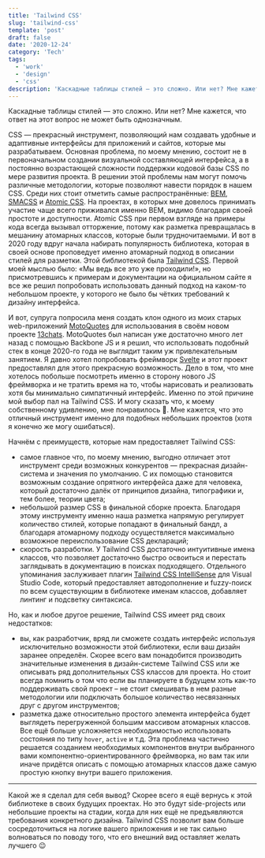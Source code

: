 ```yaml
---
title: 'Tailwind CSS'
slug: 'tailwind-css'
template: 'post'
draft: false
date: '2020-12-24'
category: 'Tech'
tags:
  - 'work'
  - 'design'
  - 'css'
description: 'Каскадные таблицы стилей — это сложно. Или нет? Мне кажется, что ответ на этот вопрос не может быть однозначным.'
---
```


Каскадные таблицы стилей — это сложно. Или нет? Мне кажется, что ответ на этот вопрос не может быть однозначным.

CSS — прекрасный инструмент, позволяющий нам создавать удобные и адаптивные интерфейсы для приложений и сайтов, которые мы разрабатываем. Основная проблема, по моему мнению, состоит не в первоначальном создании визуальной составляющей интерфейса, а в постоянно возрастающей сложности поддержки кодовой базы CSS по мере развития проекта. В решении этой проблемы нам могут помочь различные методологии, которые позволяют навести порядок в нашем CSS. Среди них стоит отметить самые распространённые: [BEM](https://en.bem.info/), [SMACSS](http://smacss.com/) и [Atomic CSS](https://acss.io/). На проектах, в которых мне довелось принимать участие чаще всего приживался именно BEM, видимо благодаря своей простоте и доступности. Atomic CSS при первом взгляде на примеры кода всегда вызывал отторжение, потому как разметка превращалась в мешанину атомарных классов, которые были трудночитаемыми. И вот в 2020 году вдруг начала набирать популярность библиотека, которая в своей основе проповедует именно атомарный подход в описании стилей для разметки. Этой библиотекой была [Tailwind CSS](https://tailwindcss.com/). Первой моей мыслью было: «Мы ведь все это уже проходили!», но присмотревшись к примерам и документации на официальном сайте я все же решил попробовать использовать данный подход на каком-то небольшом проекте, у которого не было бы чётких требований к дизайну интерфейса.

И вот, супруга попросила меня создать клон одного из моих старых web-приложений [MotoQuotes](http://www.moto-quotes.pp.ua/) для использования в своём новом проекте [13сhats](https://13chats.com/). MotoQuotes был написан уже достаточно много лет назад с помощью Backbone JS и я решил, что использовать подобный стек в конце 2020-го года не выглядит таким уж привлекательным занятием. Я давно хотел попробовать фреймворк [Svelte](https://svelte.dev/) и этот проект предоставлял для этого прекрасную возможность. Дело в том, что мне хотелось побольше посмотреть именно в сторону нового JS фреймворка и не тратить время на то, чтобы нарисовать и реализовать хотя бы минимально симпатичный интерфейс. Именно по этой причине мой выбор пал на Tailwind CSS. И могу сказать что, к моему собственному удивлению, мне понравилось 🙂. Мне кажется, что это отличный инструмент именно для подобных небольших проектов (хотя я конечно же могу ошибаться).

Начнём с преимуществ, которые нам предоставляет Tailwind CSS:

- самое главное что, по моему мнению, выгодно отличает этот инструмент среди возможных конкурентов — прекрасная дизайн-система и значения по умолчанию. С их помощью становится возможным создание опрятного интерфейса даже для человека, который достаточно далёк от принципов дизайна, типографики и, тем более, теории цвета;
- небольшой размер CSS в финальной сборке проекта. Благодаря этому инструменту именно наша разметка напрямую регулирует количество стилей, которые попадают в финальный бандл, а благодаря атомарному подходу осуществляется максимально возможное переиспользование CSS деклараций;
- скорость разработки. У Tailwind CSS достаточно интуитивные имена классов, что позволяет достаточно быстро освоиться и перестать заглядывать в документацию в поисках подходящего. Отдельного упоминания заслуживает плагин [Tailwind CSS IntelliSense](https://marketplace.visualstudio.com/items?itemName=bradlc.vscode-tailwindcss) для Visual Studio Code, который предоставляет автодополнение и fuzzy-поиск по всем существующим в библиотеке именам классов, добавляет линтинг и подсветку синтаксиса.

Но, как и любое другое решение, Tailwind CSS имеет ряд своих недостатков:

- вы, как разработчик, вряд ли сможете создать интерфейс используя исключительно возможности этой библиотеки, если ваш дизайн заранее определён. Скорее всего вам понадобится производить значительные изменения в дизайн-системе Tailwind CSS или же описывать ряд дополнительных CSS классов для проекта. Но стоит всегда помнить о том что если вы планируете в будущем хоть как-то поддерживать свой проект – не стоит смешивать в нем разные методологии или подключать большое количество несвязанных друг с другом инструментов;
- разметка даже относительно простого элемента интерфейса будет выглядеть перегруженной большим массивом атомарных классов. Все ещё больше усложняется необходимостью использовать состояния по типу `hover`, `active` и т.д. Эта проблема частично решается созданием необходимых компонентов внутри выбранного вами компонентно-ориентированного фреймворка, но вам так или иначе придётся описать с помощью атомарных классов даже самую простую кнопку внутри вашего приложения.

---

Какой же я сделал для себя вывод? Скорее всего я ещё вернусь к этой библиотеке в своих будущих проектах. Но это будут side-projects или небольшие проекты на стадии, когда для них ещё не предъявляются требования конкретного дизайна. Tailwind CSS позволит вам больше сосредоточиться на логике вашего приложения и не так сильно волноваться по поводу того, что его внешний вид оставляет желать лучшего 😉
